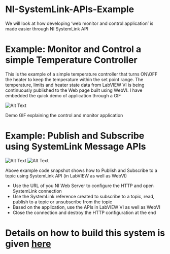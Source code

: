 # NI-SystemLink-APIs-Example
We will look at how developing ‘web monitor and control application’ is made easier through NI SystemLink API

# Example: Monitor and Control a simple Temperature Controller
This is the example of a simple temperature controller that turns ON\OFF the heater to keep the temperature within the set point range. The temperature, limits and heater state data from LabVIEW VI is being continuously published to the Web page built using WebVI. I have embedded the quick demo of application through a GIF

![Alt Text](https://boringengineer.com/wp-content/uploads/2018/10/Monitor-and-Control-application-demo.gif)

Demo GIF explaining the control and monitor application 

# Example: Publish and Subscribe using SystemLink Message APIs

![Alt Text](https://boringengineer.com/wp-content/uploads/2018/10/SystemLink-Code-Snapshot.png)
![Alt Text](https://boringengineer.com/wp-content/uploads/2018/10/SystemLink-Code-Snapshot-of-WebVI.png)

Above example code snapshot shows how to Publish and Subscribe to a topic using SystemLink API (in LabVIEW as well as WebVI)

- Use the URL of you NI Web Server to configure the HTTP and open SystemLink connection
- Use the SystemLink reference created to subscribe to a topic, read, publish to a topic or unsubscribe from the topic
- Based on the application, use the APIs in LabVIEW VI as well as WebVI
- Close the connection and destroy the HTTP configuration at the end

# Details on how to build this system is given [here](https://boringengineer.com/2018/10/21/web-monitor-and-control-application-using-ni-systemlink-apis/)
